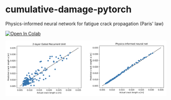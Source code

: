 # cumulative-damage-pytorch
Physics-informed neural network for fatigue crack propagation (Paris' law)

[![Open In Colab](https://colab.research.google.com/assets/colab-badge.svg)](https://colab.research.google.com/github/alovberg/cumulative-damage-pytorch/blob/main/PINN_Paris_law.ipynb)

![image](pinn-paris.png)

